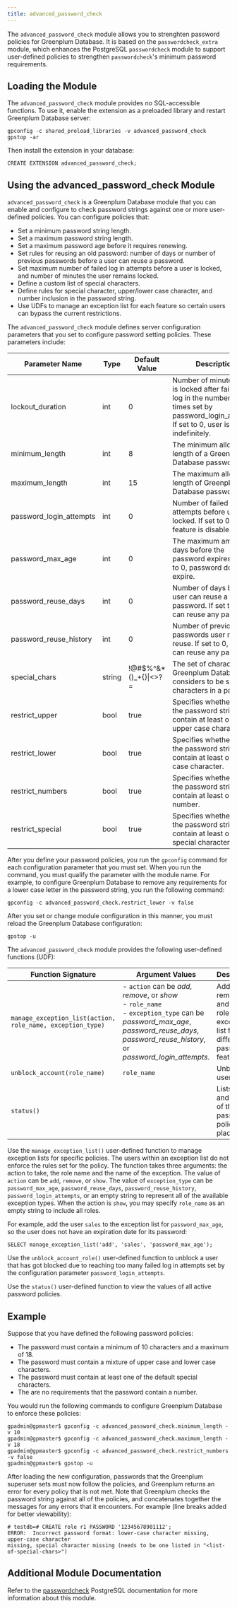 ```yaml
---
title: advanced_password_check 
---
```


The `advanced_password_check` module allows you to strenghten password policies for Greenplum Database. It is based on the `passwordcheck_extra` module, which enhances the PostgreSQL `passwordcheck` module to support user-defined policies to strengthen `passwordcheck`'s minimum password requirements.

## <a id="topic_reg"></a>Loading the Module 

The `advanced_password_check` module provides no SQL-accessible functions. To use it, enable the extension as a preloaded library and restart Greenplum Database server:

```
gpconfig -c shared_preload_libraries -v advanced_password_check 
gpstop -ar 
```

Then install the extension in your database:

```
CREATE EXTENSION advanced_password_check;
```

## <a id="topic_using"></a>Using the advanced\_password\_check Module 

`advanced_password_check` is a Greenplum Database module that you can enable and configure to check password strings against one or more user-defined policies. You can configure policies that:

-   Set a minimum password string length.
-   Set a maximum password string length.
-   Set a maximum password age before it requires renewing.
-   Set rules for reusing an old password: number of days or number of previous passwords before a user can reuse a password.
-   Set maximum number of failed log in attempts before a user is locked, and number of minutes the user remains locked.
-   Define a custom list of special characters.
-   Define rules for special character, upper/lower case character, and number inclusion in the password string.
-   Use UDFs to manage an exception list for each feature so certain users can bypass the current restrictions.

The `advanced_password_check` module defines server configuration parameters that you set to configure password setting policies. These parameters include:

|Parameter Name|Type|Default Value|Description|
|--------------|----|-------------|-----------|
|lockout_duration|int|0|Number of minutes a user is locked after failing to log in the number of times set by password_login_attempts. If set to 0, user is locked indefinitely.|
|minimum\_length|int|8|The minimum allowable length of a Greenplum Database password.|
|maximum\_length|int|15|The maximum allowable length of Greenplum Database password.|
|password_login_attempts|int|0|Number of failed log in attempts before user is locked. If set to 0, this feature is disable.|
|password_max_age|int|0|The maximum amount of days before the password expires. If set to 0, password does not expire.|
|password_reuse_days|int|0|Number of days before a user can reuse a password. If set to 0, user can reuse any password.|
|password_reuse_history|int|0|Number of previous passwords user must not reuse. If set to 0, user can reuse any password.|
|special\_chars|string|!@\#$%^&\*\(\)\_+\{\}\|<\>?=|The set of characters that Greenplum Database considers to be special characters in a password.|
|restrict\_upper|bool|true|Specifies whether or not the password string must contain at least one upper case character.|
|restrict\_lower|bool|true|Specifies whether or not the password string must contain at least one lower case character.|
|restrict\_numbers|bool|true|Specifies whether or not the password string must contain at least one number.|
|restrict\_special|bool|true|Specifies whether or not the password string must contain at least one special character.|

After you define your password policies, you run the `gpconfig` command for each configuration parameter that you must set. When you run the command, you must qualify the parameter with the module name. For example, to configure Greenplum Database to remove any requirements for a lower case letter in the password string, you run the following command:

```
gpconfig -c advanced_password_check.restrict_lower -v false
```

After you set or change module configuration in this manner, you must reload the Greenplum Database configuration:

```
gpstop -u
```

The `advanced_password_check` module provides the following user-defined functions (UDF):

|Function Signature|Argument Values|Description|
|--------|----------|-----------|
|`manage_exception_list(action, role_name, exception_type)`|- `action` can be *add*, *remove*, or *show* <br>- `role_name`<br>- `exception_type` can be *password_max_age*, *password_reuse_days*, *password_reuse_history*, or *password_login_attempts*. |Adds, removes, and shows roles in the exception list for the different password features.|
|`unblock_account(role_name)`|`role_name`|Unblocks a user.|
|`status()`||Lists names and values of the password policies in place.|

Use the `manage_exception_list()` user-defined function to manage exception lists for specific policies. The users within an exception list do not enforce the rules set for the policy.
The function takes three arguments: the action to take, the role name and the name of the exception. The value of `action` can be `add`, `remove`, or `show`. The value of `exception_type` can be `password_max_age`, `password_reuse_days`, `password_reuse_history`, `password_login_attempts`, or an empty string to represent all of the available exception types. When the action is `show`, you may specify `role_name` as an empty string to include all roles.

For example, add the user `sales` to the exception list for `password_max_age`, so the user does not have an expiration date for its password: 

```
SELECT manage_exception_list('add', 'sales', 'password_max_age');
```

Use the `unblock_account_role()` user-defined function to unblock a user that has got blocked due to reaching too many failed log in attempts set by the configuration parameter `password_login_attempts`. 

Use the `status()` user-defined function to view the values of all active password policies.

## <a id="topic_example"></a>Example 

Suppose that you have defined the following password policies:

-   The password must contain a minimum of 10 characters and a maximum of 18.
-   The password must contain a mixture of upper case and lower case characters.
-   The password must contain at least one of the default special characters.
-   The are no requirements that the password contain a number.

You would run the following commands to configure Greenplum Database to enforce these policies:

```
gpadmin@gpmaster$ gpconfig -c advanced_password_check.minimum_length -v 10
gpadmin@gpmaster$ gpconfig -c advanced_password_check.maximum_length -v 18
gpadmin@gpmaster$ gpconfig -c advanced_password_check.restrict_numbers -v false
gpadmin@gpmaster$ gpstop -u
```

After loading the new configuration, passwords that the Greenplum superuser sets must now follow the policies, and Greenplum returns an error for every policy that is not met. Note that Greenplum checks the password string against all of the policies, and concatenates together the messages for any errors that it encounters. For example \(line breaks added for better viewability\):

```
# testdb=# CREATE role r1 PASSWORD '12345678901112';
ERROR:  Incorrect password format: lower-case character missing, upper-case character
missing, special character missing (needs to be one listed in "<list-of-special-chars>")
```

## <a id="topic_info"></a>Additional Module Documentation 

Refer to the [passwordcheck](https://www.postgresql.org/docs/9.4/passwordcheck.html) PostgreSQL documentation for more information about this module.

